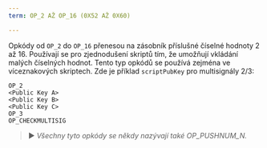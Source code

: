 ```yaml
---
term: OP_2 AŽ OP_16 (0X52 AŽ 0X60)

---
```

Opkódy od `OP_2` do `OP_16` přenesou na zásobník příslušné číselné hodnoty 2 až 16. Používají se pro zjednodušení skriptů tím, že umožňují vkládání malých číselných hodnot. Tento typ opkódů se používá zejména ve víceznakových skriptech. Zde je příklad `scriptPubKey` pro multisignály 2/3:

```text
OP_2
<Public Key A>
<Public Key B>
<Public Key C>
OP_3
OP_CHECKMULTISIG
```

> ► *Všechny tyto opkódy se někdy nazývají také OP_PUSHNUM_N.*
